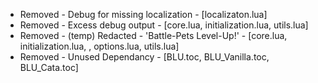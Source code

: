 - Removed - Debug for missing localization - [localizaton.lua]
- Removed - Excess debug output - [core.lua, initialization.lua, utils.lua]
- Removed - (temp) Redacted - 'Battle-Pets Level-Up!' - [core.lua, initialization.lua, , options.lua, utils.lua]
- Removed - Unused Dependancy - [BLU.toc, BLU_Vanilla.toc, BLU_Cata.toc]